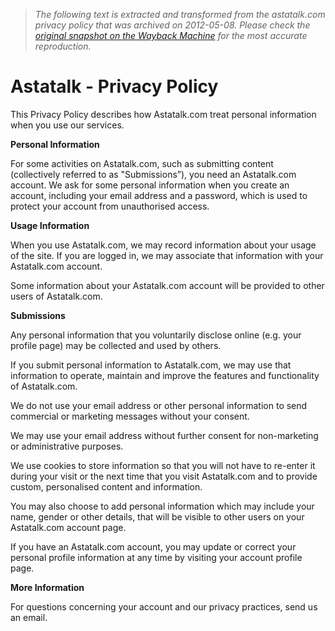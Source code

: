 > *The following text is extracted and transformed from the astatalk.com privacy policy that was archived on 2012-05-08. Please check the [original snapshot on the Wayback Machine](https://web.archive.org/web/20120508203839id_/http%3A//astatalk.com/privacy-policy) for the most accurate reproduction.*

# Astatalk - Privacy Policy

This Privacy Policy describes how Astatalk.com treat personal information when you use our services.

**Personal Information**

For some activities on Astatalk.com, such as submitting content (collectively referred to as "Submissions”), you need an Astatalk.com account. We ask for some personal information when you create an account, including your email address and a password, which is used to protect your account from unauthorised access.

**Usage Information**

When you use Astatalk.com, we may record information about your usage of the site. If you are logged in, we may associate that information with your Astatalk.com account.

Some information about your Astatalk.com account will be provided to other users of Astatalk.com.

**Submissions**

Any personal information that you voluntarily disclose online (e.g. your profile page) may be collected and used by others.

If you submit personal information to Astatalk.com, we may use that information to operate, maintain and improve the features and functionality of Astatalk.com.

We do not use your email address or other personal information to send commercial or marketing messages without your consent.

We may use your email address without further consent for non-marketing or administrative purposes.

We use cookies to store information so that you will not have to re-enter it during your visit or the next time that you visit Astatalk.com and to provide custom, personalised content and information.

You may also choose to add personal information which may include your name, gender or other details, that will be visible to other users on your Astatalk.com account page.

If you have an Astatalk.com account, you may update or correct your personal profile information at any time by visiting your account profile page.

**More Information**

For questions concerning your account and our privacy practices, send us an email.
